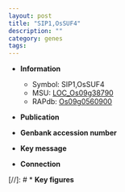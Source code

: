 ```yaml
---
layout: post
title: "SIP1,OsSUF4"
description: ""
category: genes
tags: 
---
```


* **Information**  
    + Symbol: SIP1,OsSUF4  
    + MSU: [LOC_Os09g38790](http://rice.uga.edu/cgi-bin/ORF_infopage.cgi?orf=LOC_Os09g38790)  
    + RAPdb: [Os09g0560900](http://rapdb.dna.affrc.go.jp/viewer/gbrowse_details/irgsp1?name=Os09g0560900)  

* **Publication**  

* **Genbank accession number**  

* **Key message**  

* **Connection**  

[//]: # * **Key figures**  


